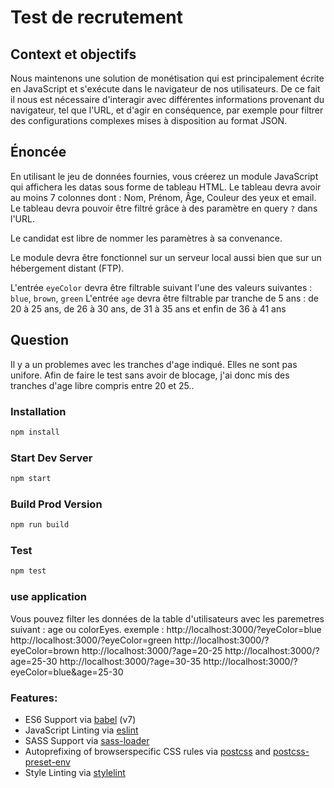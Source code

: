 # Test de recrutement

## Context et objectifs

Nous maintenons une solution de monétisation qui est principalement écrite en JavaScript et s'exécute dans le navigateur de nos utilisateurs.
De ce fait il nous est nécessaire d'interagir avec différentes informations provenant du navigateur, tel que l'URL, et d'agir en conséquence, 
par exemple pour filtrer des configurations complexes mises à disposition au format JSON.

## Énoncée 

En utilisant le jeu de données fournies, vous créerez un module JavaScript qui affichera les datas sous forme de tableau HTML.
Le tableau devra avoir au moins 7 colonnes dont : Nom, Prénom, Âge, Couleur des yeux et email.
Le tableau devra pouvoir être filtré grâce à des paramètre en query `?` dans l'URL.

Le candidat est libre de nommer les paramètres à sa convenance.

Le module devra être fonctionnel sur un serveur local aussi bien que sur un hébergement distant (FTP).

L'entrée `eyeColor` devra être filtrable suivant l'une des valeurs suivantes : `blue`, `brown`, `green`
L'entrée `age` devra être filtrable par tranche de 5 ans : de 20 à 25 ans, de 26 à 30 ans, de 31 à 35 ans et enfin de 36 à 41 ans

## Question

Il y a un problemes avec les tranches d'age indiqué. Elles ne sont pas unifore. Afin de faire le test sans avoir de blocage, j'ai donc mis des tranches d'age libre compris entre 20 et 25.. 

### Installation

```sh
npm install
```

### Start Dev Server

```sh
npm start
```

### Build Prod Version

```sh
npm run build
```

### Test

```sh
npm test
```

### use application

Vous pouvez filter les données de la table d'utilisateurs avec les paremetres suivant : age ou colorEyes.
exemple : 
http://localhost:3000/?eyeColor=blue
http://localhost:3000/?eyeColor=green
http://localhost:3000/?eyeColor=brown
http://localhost:3000/?age=20-25
http://localhost:3000/?age=25-30
http://localhost:3000/?age=30-35
http://localhost:3000/?eyeColor=blue&age=25-30


### Features:

- ES6 Support via [babel](https://babeljs.io/) (v7)
- JavaScript Linting via [eslint](https://eslint.org/)
- SASS Support via [sass-loader](https://github.com/jtangelder/sass-loader)
- Autoprefixing of browserspecific CSS rules via [postcss](https://postcss.org/) and [postcss-preset-env](https://github.com/csstools/postcss-preset-env)
- Style Linting via [stylelint](https://stylelint.io/)

